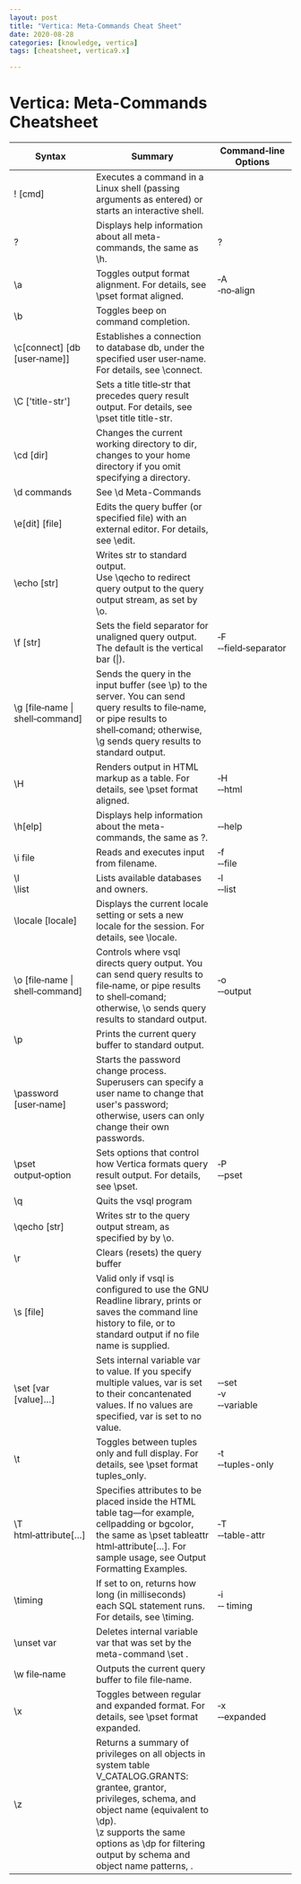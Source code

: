 ```yaml
---
layout: post
title: "Vertica: Meta-Commands Cheat Sheet"
date: 2020-08-28
categories: [knowledge, vertica]
tags: [cheatsheet, vertica9.x]

---
```


# Vertica: Meta-Commands Cheatsheet

| Syntax                          	| Summary                                                                                                                                                                                                                                                                                                                                                                                                                                                                                                                                                                                                         	| Command‑line Options      	|
|---------------------------------	|-----------------------------------------------------------------------------------------------------------------------------------------------------------------------------------------------------------------------------------------------------------------------------------------------------------------------------------------------------------------------------------------------------------------------------------------------------------------------------------------------------------------------------------------------------------------------------------------------------------------	|---------------------------	|
| \! [cmd]                        	| Executes a command in a Linux shell (passing arguments as entered) or starts an interactive shell.                                                                                                                                                                                                                                                                                                                                                                                                                                                                                                              	|                           	|
| \?                              	| Displays help information about all meta-commands, the same as \h.                                                                                                                                                                                                                                                                                                                                                                                                                                                                                                                                              	| ?                         	|
| \a                              	| Toggles output format alignment. For details, see \pset format aligned.                                                                                                                                                                                                                                                                                                                                                                                                                                                                                                                                         	| ‑A<br>‑no‑align           	|
| \b                              	| Toggles beep on command completion.                                                                                                                                                                                                                                                                                                                                                                                                                                                                                                                                                                             	|                           	|
| \c[connect] [db [user‑name]]    	| Establishes a connection to database db, under the specified user user‑name. For details, see \connect.                                                                                                                                                                                                                                                                                                                                                                                                                                                                                                         	|                           	|
| \C ['title-str']                	| Sets a title title‑str that precedes query result output. For details, see \pset title title-str.                                                                                                                                                                                                                                                                                                                                                                                                                                                                                                               	|                           	|
| \cd [dir]                       	| Changes the current working directory to dir, changes to your home directory if you omit specifying a directory.                                                                                                                                                                                                                                                                                                                                                                                                                                                                                                	|                           	|
| \d commands                     	| See \d Meta-Commands                                                                                                                                                                                                                                                                                                                                                                                                                                                                                                                                                                                            	|                           	|
| \e[dit] [file]                  	| Edits the query buffer (or specified file) with an external editor. For details, see \edit.                                                                                                                                                                                                                                                                                                                                                                                                                                                                                                                     	|                           	|
| \echo [str]                     	| Writes str to standard output.<br>Use \qecho to redirect query output to the query output stream, as set by \o.                                                                                                                                                                                                                                                                                                                                                                                                                                                                                                 	|                           	|
| \f [str]                        	| Sets the field separator for unaligned query output. The default is the vertical bar (\|).                                                                                                                                                                                                                                                                                                                                                                                                                                                                                                                      	| ‑F<br>‑‑field‑separator   	|
| \g [file‑name \| shell‑command] 	| Sends the query in the input buffer (see \p) to the server. You can send query results to file‑name, or pipe results to shell‑comand; otherwise, \g sends query results to standard output.                                                                                                                                                                                                                                                                                                                                                                                                                     	|                           	|
| \H                              	| Renders output in HTML markup as a table. For details, see \pset format aligned.                                                                                                                                                                                                                                                                                                                                                                                                                                                                                                                                	| ‑H<br>‑‑html              	|
| \h[elp]                         	| Displays help information about the meta-commands, the same as \?.                                                                                                                                                                                                                                                                                                                                                                                                                                                                                                                                              	| ‑‑help                    	|
| \i file                         	| Reads and executes input from filename.                                                                                                                                                                                                                                                                                                                                                                                                                                                                                                                                                                         	| ‑f<br>‑‑file              	|
| \l<br>\list                     	| Lists available databases and owners.                                                                                                                                                                                                                                                                                                                                                                                                                                                                                                                                                                           	| ‑l<br>‑‑list              	|
| \locale [locale]                	| Displays the current locale setting or sets a new locale for the session. For details, see \locale.                                                                                                                                                                                                                                                                                                                                                                                                                                                                                                             	|                           	|
| \o [file‑name \| shell‑command] 	| Controls where vsql directs query output. You can send query results to file‑name, or pipe results to shell‑comand; otherwise, \o sends query results to standard output.                                                                                                                                                                                                                                                                                                                                                                                                                                       	| ‑o<br>‑‑output            	|
| \p                              	| Prints the current query buffer to standard output.                                                                                                                                                                                                                                                                                                                                                                                                                                                                                                                                                             	|                           	|
| \password [user‑name]           	| Starts the password change process. Superusers can specify a user name to change that user's password; otherwise, users can only change their own passwords.                                                                                                                                                                                                                                                                                                                                                                                                                                                    	|                           	|
| \pset output‑option             	| Sets options that control how Vertica formats query result output. For details, see \pset.                                                                                                                                                                                                                                                                                                                                                                                                                                                                                                                      	| ‑P<br>‑‑pset              	|
| \q                              	| Quits the vsql program                                                                                                                                                                                                                                                                                                                                                                                                                                                                                                                                                                                          	|                           	|
| \qecho [str]                    	| Writes str to the query output stream, as specified by by \o.                                                                                                                                                                                                                                                                                                                                                                                                                                                                                                                                                   	|                           	|
| \r                              	| Clears (resets) the query buffer                                                                                                                                                                                                                                                                                                                                                                                                                                                                                                                                                                                	|                           	|
| \s [file]                       	| Valid only if vsql is configured to use the GNU Readline library, prints or saves the command line history to file, or to standard output if no file name is supplied.                                                                                                                                                                                                                                                                                                                                                                                                                                          	|                           	|
| \set [var [value]…]             	| Sets internal variable var to value. If you specify multiple values, var is set to their concantenated values. If no values are specified, var is set to no value.                                                                                                                                                                                                                                                                                                                                                                                                                                              	| ‑‑set<br>‑v<br>‑‑variable 	|
| \t                              	| Toggles between tuples only and full display. For details, see \pset format tuples_only.                                                                                                                                                                                                                                                                                                                                                                                                                                                                                                                        	| ‑t<br>‑‑tuples-only       	|
| \T html‑attribute[…]            	| Specifies attributes to be placed inside the HTML table tag—for example, cellpadding or bgcolor, the same as \pset tableattr html‑attribute[…]. For sample usage, see Output Formatting Examples.                                                                                                                                                                                                                                                                                                                                                                                                               	| ‑T<br>‑‑table-attr        	|
| \timing                         	| If set to on, returns how long (in milliseconds) each SQL statement runs. For details, see \timing.                                                                                                                                                                                                                                                                                                                                                                                                                                                                                                             	| ‑i<br>‑‑ timing           	|
| \unset var                      	| Deletes internal variable var that was set by the meta-command \set .                                                                                                                                                                                                                                                                                                                                                                                                                                                                                                                                           	|                           	|
| \w file‑name                    	| Outputs the current query buffer to file file‑name.                                                                                                                                                                                                                                                                                                                                                                                                                                                                                                                                                             	|                           	|
| \x                              	| Toggles between regular and expanded format. For details, see \pset format expanded.                                                                                                                                                                                                                                                                                                                                                                                                                                                                                                                            	| ‑x<br>‑‑expanded          	|
| \z                              	| Returns a summary of privileges on all objects in system table V_CATALOG.GRANTS: grantee, grantor, privileges, schema, and object name (equivalent to \dp).<br>\z supports the same options as \dp for filtering output by schema and object name patterns, .  	|                           	|